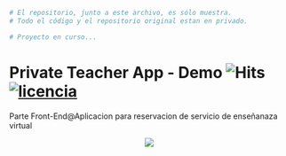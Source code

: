 ```bash
# El repositorio, junto a este archivo, es sólo muestra. 
# Todo el código y el repositorio original estan en privado.
```
```bash
# Proyecto en curso...
```
# Private Teacher App - Demo ![Hits](https://hitcounter.pythonanywhere.com/count/tag.svg?url=https%3A%2F%2Fgithub.com%2FKeyCuevasMelgarejo%2FPRIVATE-TEACHER-APP___PREVIEW) <a href="/LICENSE"><img src="https://img.shields.io/badge/licencia-MIT-red.svg" alt="licencia" /></a>
Parte Front-End@Aplicacion para reservacion de servicio de enseñanaza virtual

<p align="center"> 
    <img src="/Demo.gif"/>
</p>
